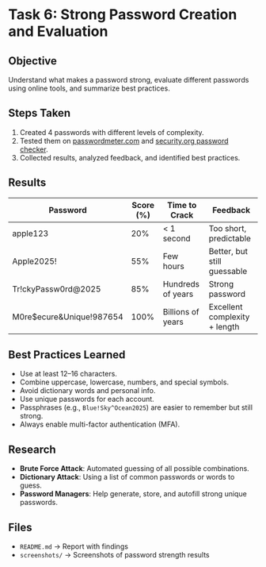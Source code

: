 # Task 6: Strong Password Creation and Evaluation

## Objective
Understand what makes a password strong, evaluate different passwords using online tools, and summarize best practices.

## Steps Taken
1. Created 4 passwords with different levels of complexity.
2. Tested them on [passwordmeter.com](https://www.passwordmeter.com/) and [security.org password checker](https://www.security.org/how-secure-is-my-password/).
3. Collected results, analyzed feedback, and identified best practices.

## Results
| Password                  | Score (%) | Time to Crack             | Feedback                        |
|---------------------------|-----------|---------------------------|---------------------------------|
| apple123                  | 20%       | < 1 second                | Too short, predictable          |
| Apple2025!                | 55%       | Few hours                 | Better, but still guessable     |
| Tr!ckyPassw0rd@2025       | 85%       | Hundreds of years         | Strong password                 |
| M0re$ecure&Unique!987654  | 100%      | Billions of years         | Excellent complexity + length   |

## Best Practices Learned
- Use at least 12–16 characters.
- Combine uppercase, lowercase, numbers, and special symbols.
- Avoid dictionary words and personal info.
- Use unique passwords for each account.
- Passphrases (e.g., `Blue!Sky^Ocean2025`) are easier to remember but still strong.
- Always enable multi-factor authentication (MFA).

## Research
- **Brute Force Attack**: Automated guessing of all possible combinations.
- **Dictionary Attack**: Using a list of common passwords or words to guess.
- **Password Managers**: Help generate, store, and autofill strong unique passwords.

## Files
- `README.md` → Report with findings
- `screenshots/` → Screenshots of password strength results
